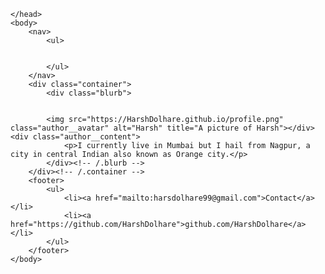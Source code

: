 
<html>
	<head>
		
	</head>
	<body>
		<nav>
    		<ul>
        		
        		
    		</ul>
		</nav>
		<div class="container">
    		<div class="blurb">
		
		
        	<img src="https://HarshDolhare.github.io/profile.png" class="author__avatar" alt="Harsh" title="A picture of Harsh"></div><div class="author__content">	
				<p>I currently live in Mumbai but I hail from Nagpur, a city in central Indian also known as Orange city.</p>
    		</div><!-- /.blurb -->
		</div><!-- /.container -->
		<footer>
    		<ul>
        		<li><a href="mailto:harsdolhare99@gmail.com">Contact</a></li>
        		<li><a href="https://github.com/HarshDolhare">github.com/HarshDolhare</a></li>
			</ul>
		</footer>
	</body>
</html>
